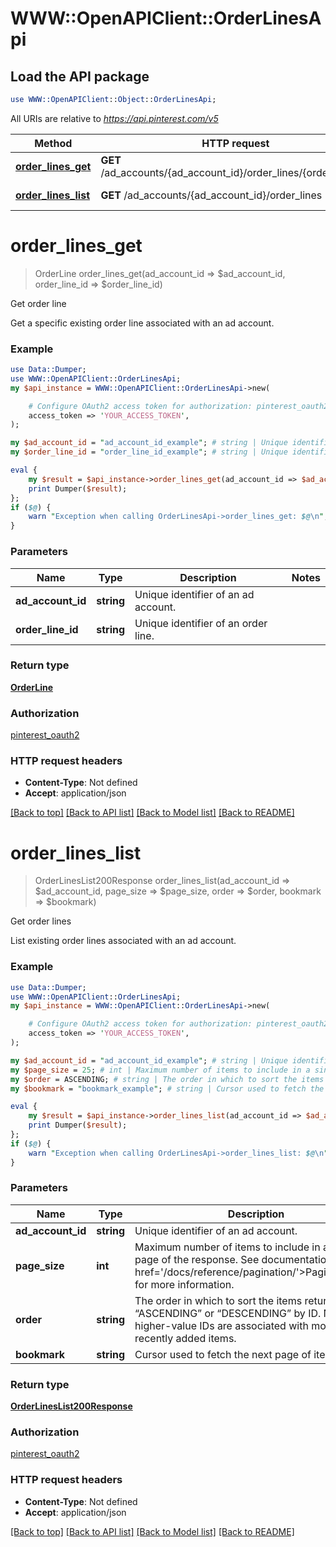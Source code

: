 # WWW::OpenAPIClient::OrderLinesApi

## Load the API package
```perl
use WWW::OpenAPIClient::Object::OrderLinesApi;
```

All URIs are relative to *https://api.pinterest.com/v5*

Method | HTTP request | Description
------------- | ------------- | -------------
[**order_lines_get**](OrderLinesApi.md#order_lines_get) | **GET** /ad_accounts/{ad_account_id}/order_lines/{order_line_id} | Get order line
[**order_lines_list**](OrderLinesApi.md#order_lines_list) | **GET** /ad_accounts/{ad_account_id}/order_lines | Get order lines


# **order_lines_get**
> OrderLine order_lines_get(ad_account_id => $ad_account_id, order_line_id => $order_line_id)

Get order line

Get a specific existing order line associated with an ad account.

### Example
```perl
use Data::Dumper;
use WWW::OpenAPIClient::OrderLinesApi;
my $api_instance = WWW::OpenAPIClient::OrderLinesApi->new(

    # Configure OAuth2 access token for authorization: pinterest_oauth2
    access_token => 'YOUR_ACCESS_TOKEN',
);

my $ad_account_id = "ad_account_id_example"; # string | Unique identifier of an ad account.
my $order_line_id = "order_line_id_example"; # string | Unique identifier of an order line.

eval {
    my $result = $api_instance->order_lines_get(ad_account_id => $ad_account_id, order_line_id => $order_line_id);
    print Dumper($result);
};
if ($@) {
    warn "Exception when calling OrderLinesApi->order_lines_get: $@\n";
}
```

### Parameters

Name | Type | Description  | Notes
------------- | ------------- | ------------- | -------------
 **ad_account_id** | **string**| Unique identifier of an ad account. | 
 **order_line_id** | **string**| Unique identifier of an order line. | 

### Return type

[**OrderLine**](OrderLine.md)

### Authorization

[pinterest_oauth2](../README.md#pinterest_oauth2)

### HTTP request headers

 - **Content-Type**: Not defined
 - **Accept**: application/json

[[Back to top]](#) [[Back to API list]](../README.md#documentation-for-api-endpoints) [[Back to Model list]](../README.md#documentation-for-models) [[Back to README]](../README.md)

# **order_lines_list**
> OrderLinesList200Response order_lines_list(ad_account_id => $ad_account_id, page_size => $page_size, order => $order, bookmark => $bookmark)

Get order lines

List existing order lines associated with an ad account.

### Example
```perl
use Data::Dumper;
use WWW::OpenAPIClient::OrderLinesApi;
my $api_instance = WWW::OpenAPIClient::OrderLinesApi->new(

    # Configure OAuth2 access token for authorization: pinterest_oauth2
    access_token => 'YOUR_ACCESS_TOKEN',
);

my $ad_account_id = "ad_account_id_example"; # string | Unique identifier of an ad account.
my $page_size = 25; # int | Maximum number of items to include in a single page of the response. See documentation on <a href='/docs/reference/pagination/'>Pagination</a> for more information.
my $order = ASCENDING; # string | The order in which to sort the items returned: “ASCENDING” or “DESCENDING” by ID. Note that higher-value IDs are associated with more-recently added items.
my $bookmark = "bookmark_example"; # string | Cursor used to fetch the next page of items

eval {
    my $result = $api_instance->order_lines_list(ad_account_id => $ad_account_id, page_size => $page_size, order => $order, bookmark => $bookmark);
    print Dumper($result);
};
if ($@) {
    warn "Exception when calling OrderLinesApi->order_lines_list: $@\n";
}
```

### Parameters

Name | Type | Description  | Notes
------------- | ------------- | ------------- | -------------
 **ad_account_id** | **string**| Unique identifier of an ad account. | 
 **page_size** | **int**| Maximum number of items to include in a single page of the response. See documentation on &lt;a href&#x3D;&#39;/docs/reference/pagination/&#39;&gt;Pagination&lt;/a&gt; for more information. | [optional] [default to 25]
 **order** | **string**| The order in which to sort the items returned: “ASCENDING” or “DESCENDING” by ID. Note that higher-value IDs are associated with more-recently added items. | [optional] 
 **bookmark** | **string**| Cursor used to fetch the next page of items | [optional] 

### Return type

[**OrderLinesList200Response**](OrderLinesList200Response.md)

### Authorization

[pinterest_oauth2](../README.md#pinterest_oauth2)

### HTTP request headers

 - **Content-Type**: Not defined
 - **Accept**: application/json

[[Back to top]](#) [[Back to API list]](../README.md#documentation-for-api-endpoints) [[Back to Model list]](../README.md#documentation-for-models) [[Back to README]](../README.md)

